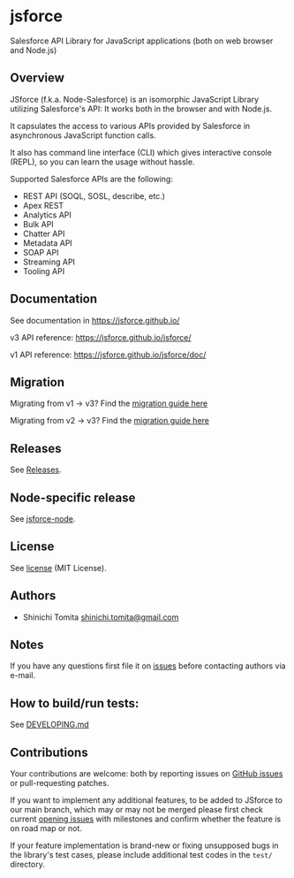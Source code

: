 # jsforce

Salesforce API Library for JavaScript applications (both on web browser and Node.js)

## Overview

JSforce (f.k.a. Node-Salesforce) is an isomorphic JavaScript Library utilizing Salesforce's API: It works both in the browser and with Node.js.

It capsulates the access to various APIs provided by Salesforce in asynchronous JavaScript function calls.

It also has command line interface (CLI) which gives interactive console (REPL), so you can learn the usage without hassle.

Supported Salesforce APIs are the following:

- REST API (SOQL, SOSL, describe, etc.)
- Apex REST
- Analytics API
- Bulk API
- Chatter API
- Metadata API
- SOAP API
- Streaming API
- Tooling API

## Documentation

See documentation in https://jsforce.github.io/

v3 API reference:
https://jsforce.github.io/jsforce/

v1 API reference:
https://jsforce.github.io/jsforce/doc/

## Migration
Migrating from v1 → v3? Find the [migration guide here](./MIGRATING_V1-V3.md)

Migrating from v2 → v3? Find the [migration guide here](./MIGRATING_V2-V3.md)

## Releases

See [Releases](https://github.com/jsforce/jsforce/releases).

## Node-specific release

See [jsforce-node](./JSFORCE-NODE.md).

## License

See [license](LICENSE) (MIT License).

## Authors

- Shinichi Tomita <shinichi.tomita@gmail.com>

## Notes

If you have any questions first file it on [issues](https://github.com/jsforce/jsforce/issues) before contacting authors via e-mail.

## How to build/run tests:
See [DEVELOPING.md](./DEVELOPING.md)


## Contributions

Your contributions are welcome: both by reporting issues on [GitHub issues](https://github.com/jsforce/jsforce/issues) or pull-requesting patches.

If you want to implement any additional features, to be added to JSforce to our main branch, which may or may not be merged please first check current [opening issues](https://github.com/jsforce/jsforce/issues?q=is%3Aopen) with milestones and confirm whether the feature is on road map or not.

If your feature implementation is brand-new or fixing unsupposed bugs in the library's test cases, please include additional test codes in the `test/` directory.
